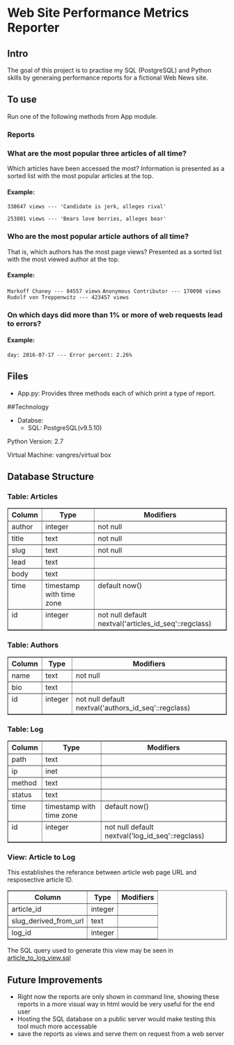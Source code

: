 # Web Site Performance Metrics Reporter

## Intro
The goal of this project is to practise my SQL (PostgreSQL) and Python skills by generaing performance reports for a fictional Web News site.

## To use
Run one of the following methods from App module.

### Reports

### What are the most popular three articles of all time?
Which articles have been accessed the most? Information is presented as a sorted list with the most popular articles at the top.

#### Example:
`338647 views --- 'Candidate is jerk, alleges rival'`

`253801 views --- 'Bears love berries, alleges bear'`


### Who are the most popular article authors of all time? 
That is, which authors has the most page views? Presented  as a sorted list with the most viewed author at the top.

#### Example:

`Markoff Chaney --- 84557 views`
`Anonymous Contributor --- 170098 views`
`Rudolf von Treppenwitz --- 423457 views`

### On which days did more than 1% or more of web requests lead to errors? 

#### Example:

`day: 2016-07-17 --- Error percent: 2.26%`

## Files
- App.py: Provides three methods each of which print a type of report.

##Technology
- Databse:
  - SQL: PostgreSQL(v9.5.10)

Python Version: 2.7

Virtual Machine: vangres/virtual box

## Database Structure
### Table: Articles
<table border="1">
  <tr>
    <th align="center">Column</th>
    <th align="center">Type</th>
    <th align="center">Modifiers</th>
  </tr>
  <tr valign="top">
    <td align="left">author</td>
    <td align="left">integer</td>
    <td align="left">not null</td>
  </tr>
  <tr valign="top">
    <td align="left">title</td>
    <td align="left">text</td>
    <td align="left">not null</td>
  </tr>
  <tr valign="top">
    <td align="left">slug</td>
    <td align="left">text</td>
    <td align="left">not null</td>
  </tr>
  <tr valign="top">
    <td align="left">lead</td>
    <td align="left">text</td>
    <td align="left">&nbsp; </td>
  </tr>
  <tr valign="top">
    <td align="left">body</td>
    <td align="left">text</td>
    <td align="left">&nbsp; </td>
  </tr>
  <tr valign="top">
    <td align="left">time</td>
    <td align="left">timestamp with time zone</td>
    <td align="left">default now()</td>
  </tr>
  <tr valign="top">
    <td align="left">id</td>
    <td align="left">integer</td>
    <td align="left">not null default nextval('articles_id_seq'::regclass)</td>
  </tr>
</table>

### Table: Authors
<table border="1">
  <tr>
    <th align="center">Column</th>
    <th align="center">Type</th>
    <th align="center">Modifiers</th>
  </tr>
  <tr valign="top">
    <td align="left">name</td>
    <td align="left">text</td>
    <td align="left">not null</td>
  </tr>
  <tr valign="top">
    <td align="left">bio</td>
    <td align="left">text</td>
    <td align="left">&nbsp; </td>
  </tr>
  <tr valign="top">
    <td align="left">id</td>
    <td align="left">integer</td>
    <td align="left">not null default nextval('authors_id_seq'::regclass)</td>
  </tr>
</table>

### Table: Log
<table border="1">
  <tr>
    <th align="center">Column</th>
    <th align="center">Type</th>
    <th align="center">Modifiers</th>
  </tr>
  <tr valign="top">
    <td align="left">path</td>
    <td align="left">text</td>
    <td align="left">&nbsp; </td>
  </tr>
  <tr valign="top">
    <td align="left">ip</td>
    <td align="left">inet</td>
    <td align="left">&nbsp; </td>
  </tr>
  <tr valign="top">
    <td align="left">method</td>
    <td align="left">text</td>
    <td align="left">&nbsp; </td>
  </tr>
  <tr valign="top">
    <td align="left">status</td>
    <td align="left">text</td>
    <td align="left">&nbsp; </td>
  </tr>
  <tr valign="top">
    <td align="left">time</td>
    <td align="left">timestamp with time zone</td>
    <td align="left">default now()</td>
  </tr>
  <tr valign="top">
    <td align="left">id</td>
    <td align="left">integer</td>
    <td align="left">not null default nextval('log_id_seq'::regclass)</td>
  </tr>
</table>

### View: Article to Log
This establishes the referance between article web page URL and resposective article ID.

<table border="1">
  <tr>
    <th align="center">Column</th>
    <th align="center">Type</th>
    <th align="center">Modifiers</th>
  </tr>
  <tr valign="top">
    <td align="left">article_id</td>
    <td align="left">integer</td>
    <td align="left">&nbsp; </td>
  </tr>
  <tr valign="top">
    <td align="left">slug_derived_from_url</td>
    <td align="left">text</td>
    <td align="left">&nbsp; </td>
  </tr>
  <tr valign="top">
    <td align="left">log_id</td>
    <td align="left">integer</td>
    <td align="left">&nbsp; </td>
  </tr>
</table>

The SQL query used to generate this view may be seen in [article_to_log_view.sql](./Queries/article_to_log_view.sql)

## Future Improvements
- Right now the reports are only shown in command line, showing these reports in a more visual way in html would be very useful for the end user
- Hosting the SQL database on a public server would make testing this tool much more accessable
- save the reports as views and serve them on request from a web server